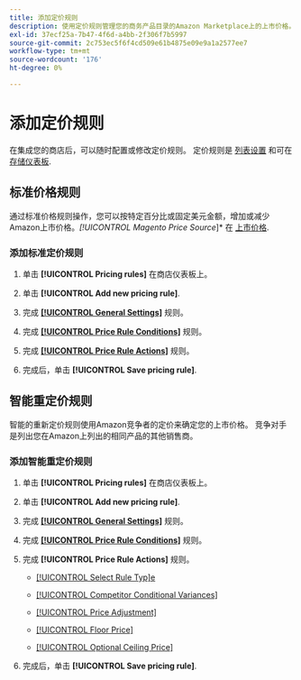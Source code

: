 ```yaml
---
title: 添加定价规则
description: 使用定价规则管理您的商务产品目录的Amazon Marketplace上的上市价格。
exl-id: 37ecf25a-7b47-4f6d-a4bb-2f306f7b5997
source-git-commit: 2c753ec5f6f4cd509e61b4875e09e9a1a2577ee7
workflow-type: tm+mt
source-wordcount: '176'
ht-degree: 0%

---
```


# 添加定价规则

在集成您的商店后，可以随时配置或修改定价规则。 定价规则是 [列表设置](./listing-settings.md) 和可在 [存储仪表板](./amazon-store-dashboard.md).

## 标准价格规则

通过标准价格规则操作，您可以按特定百分比或固定美元金额，增加或减少Amazon上市价格。*[!UICONTROL Magento Price Source*]* 在 [上市价格](./listing-price.md).

### 添加标准定价规则

1. 单击 **[!UICONTROL Pricing rules]** 在商店仪表板上。

1. 单击 **[!UICONTROL Add new pricing rule]**.

1. 完成 **[[!UICONTROL General Settings]](./pricing-rule-general-settings.md)** 规则。

1. 完成 **[[!UICONTROL Price Rule Conditions]](./pricing-rule-conditions.md)** 规则。

1. 完成 **[[!UICONTROL Price Rule Actions]](./standard-price-rules.md)** 规则。

1. 完成后，单击 **[!UICONTROL Save pricing rule]**.

## 智能重定价规则

智能的重新定价规则使用Amazon竞争者的定价来确定您的上市价格。 竞争对手是列出您在Amazon上列出的相同产品的其他销售商。

### 添加智能重定价规则

1. 单击 **[!UICONTROL Pricing rules]** 在商店仪表板上。

1. 单击 **[!UICONTROL Add new pricing rule]**.

1. 完成 **[[!UICONTROL General Settings]](./pricing-rule-general-settings.md)** 规则。

1. 完成 **[[!UICONTROL Price Rule Conditions]](./pricing-rule-conditions.md)** 规则。

1. 完成 **[!UICONTROL Price Rule Actions]** 规则。

   - [[!UICONTROL Select Rule Typ]e](./intelligent-repricing-rules.md)

   - [[!UICONTROL Competitor Conditional Variances]](./competitor-conditional-variances.md)

   - [[!UICONTROL Price Adjustment]](./price-adjustment.md)

   - [[!UICONTROL Floor Price]](./floor-price.md)

   - [[!UICONTROL Optional Ceiling Price]](./optional-ceiling-price.md)

1. 完成后，单击 **[!UICONTROL Save pricing rule]**.
